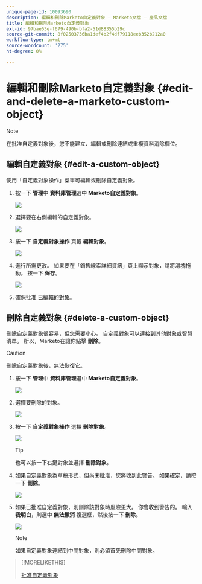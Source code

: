 ```yaml
---
unique-page-id: 10093690
description: 編輯和刪除Marketo自定義對象 — Marketo文檔 — 產品文檔
title: 編輯和刪除Marketo自定義對象
exl-id: 97bae63e-f679-490b-bfa2-51d88355b29c
source-git-commit: 8f02503736ba1def4b2f4df79118eeb352b212a0
workflow-type: tm+mt
source-wordcount: '275'
ht-degree: 0%

---
```


# 編輯和刪除Marketo自定義對象 {#edit-and-delete-a-marketo-custom-object}

>[!NOTE]
>
>在批准自定義對象後，您不能建立、編輯或刪除連結或重複資料消除欄位。

## 編輯自定義對象 {#edit-a-custom-object}

使用「自定義對象操作」菜單可編輯或刪除自定義對象。

1. 按一下 **管理**&#x200B;中 **資料庫管理**&#x200B;選中 **Marketo自定義對象**。

   ![](assets/image2016-1-18-13-3a31-3a51.png)

1. 選擇要在右側編輯的自定義對象。

   ![](assets/image2016-1-18-13-3a33-3a11.png)

1. 按一下 **自定義對象操作** 頁籤 **編輯對象**。

   ![](assets/image2015-9-23-11-3a37-3a44.png)

1. 進行所需更改。 如果要在「銷售線索詳細資訊」頁上顯示對象，請將滑塊拖動。 按一下 **保存**。

   ![](assets/edit-and-delete-a-marketo-custom-object-4.png)

1. 確保批准 [已編輯的對象](/help/marketo/product-docs/administration/marketo-custom-objects/approve-a-custom-object.md)。

## 刪除自定義對象 {#delete-a-custom-object}

刪除自定義對象很容易，但您需要小心。 自定義對象可以連接到其他對象或智慧清單。 所以，Marketo在讓你點擊 **刪除**。

>[!CAUTION]
>
>刪除自定義對象後，無法恢復它。

1. 按一下 **管理**&#x200B;中 **資料庫管理**&#x200B;選中 **Marketo自定義對象**。

   ![](assets/image2016-1-18-13-3a36-3a0.png)

1. 選擇要刪除的對象。

   ![](assets/image2015-9-23-16-3a29-3a5.png)

1. 按一下 **自定義對象操作** 選擇 **刪除對象**。

   ![](assets/image2015-9-23-11-3a39-3a5.png)

   >[!TIP]
   >
   >也可以按一下右鍵對象並選擇 **刪除對象**。

1. 如果自定義對象為草稿形式，但尚未批准，您將收到此警告。 如果確定，請按一下 **刪除**。

   ![](assets/image2015-9-23-16-3a31-3a2.png)

1. 如果已批准自定義對象，則刪除該對象時風險更大。 你會收到警告的。 輸入 **我明白**，則選中 **無法撤消** 複選框，然後按一下 **刪除**。

   ![](assets/image2016-1-15-9-3a49-3a38.png)

   >[!NOTE]
   >
   >如果自定義對象連結到中間對象，則必須首先刪除中間對象。

>[!MORELIKETHIS]
>
>[批准自定義對象](/help/marketo/product-docs/administration/marketo-custom-objects/approve-a-custom-object.md)
